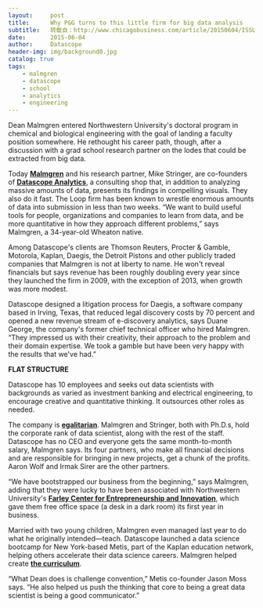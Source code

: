 ```yaml
---
layout:     post
title:      Why P&G turns to this little firm for big data analysis
subtitle:   转载自：http://www.chicagobusiness.com/article/20150604/ISSUE01/150609972/why-p-g-turns-to-this-little-firm-for-big-data-analysis
date:       2015-06-04
author:     Datascope
header-img: img/background0.jpg
catalog: true
tags:
    - malmgren
    - datascope
    - school
    - analytics
    - engineering
---
```


Dean Malmgren entered Northwestern University's doctoral program in chemical and biological engineering with the goal of landing a faculty position somewhere. He rethought his career path, though, after a discussion with a grad school research partner on the lodes that could be extracted from big data.

Today **[Malmgren](https://www.linkedin.com/in/deanmalmgren)** and his research partner, Mike Stringer, are co-founders of **[Datascope Analytics](http://datascopeanalytics.com/)**, a consulting shop that, in addition to analyzing massive amounts of data, presents its findings in compelling visuals. They also do it fast. The Loop firm has been known to wrestle enormous amounts of data into submission in less than two weeks. “We want to build useful tools for people, organizations and companies to learn from data, and be more quantitative in how they approach different problems,” says Malmgren, a 34-year-old Wheaton native.



Among Datascope's clients are Thomson Reuters, Procter & Gamble, Motorola, Kaplan, Daegis, the Detroit Pistons and other publicly traded companies that Malmgren is not at liberty to name. He won't reveal financials but says revenue has been roughly doubling every year since they launched the firm in 2009, with the exception of 2013, when growth was more modest.

Datascope designed a litigation process for Daegis, a software company based in Irving, Texas, that reduced legal discovery costs by 70 percent and opened a new revenue stream of e-discovery analytics, says Duane George, the company's former chief technical officer who hired Malmgren. “They impressed us with their creativity, their approach to the problem and their domain expertise. We took a gamble but have been very happy with the results that we've had.”

**FLAT STRUCTURE**

Datascope has 10 employees and seeks out data scientists with backgrounds as varied as investment banking and electrical engineering, to encourage creative and quantitative thinking. It outsources other roles as needed.

 

The company is **[egalitarian](http://www.chicagotribune.com/bluesky/originals/chi-flat-structure-datascope-analytics-geneva-trading-bsi-20140825-story.html)**. Malmgren and Stringer, both with Ph.D.s, hold the corporate rank of data scientist, along with the rest of the staff. Datascope has no CEO and everyone gets the same month-to-month salary, Malmgren says. Its four partners, who make all financial decisions and are responsible for bringing in new projects, get a chunk of the profits. Aaron Wolf and Irmak Sirer are the other partners.

“We have bootstrapped our business from the beginning,” says Malmgren, adding that they were lucky to have been associated with Northwestern University's **[Farley Center for Entrepreneurship and Innovation](http://www.chicagobusiness.com/article/20150409/ISSUE01/150409852/why-northwesterns-engineering-school-boasts-so-many-startups)**, which gave them free office space (a desk in a dark room) its first year in business.

Married with two young children, Malmgren even managed last year to do what he originally intended—teach. Datascope launched a data science bootcamp for New York-based Metis, part of the Kaplan education network, helping others accelerate their data science careers. Malmgren helped create **[the curriculum](http://datascopeanalytics.com/what-we-think/2014/08/04/how-do-i-become-a-data-scientist-an-evaluation-of-3-alternatives)**.

“What Dean does is challenge convention,” Metis co-founder Jason Moss says. “He also helped us push the thinking that core to being a great data scientist is being a good communicator.”
